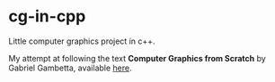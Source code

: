 # cg-in-cpp
Little computer graphics project in c++.

My attempt at following the text <b>Computer Graphics from Scratch</b> by Gabriel Gambetta, available <a href="https://www.gabrielgambetta.com/computer-graphics-from-scratch/">here</a>.
